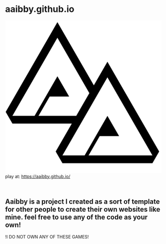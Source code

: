 # aaibby.github.io
<img style=" size: 400px;" src="https://github.com/aaibby/aaibby.github.io/blob/main/fav.png?raw=true"> </img>
play at:  https://aaibby.github.io/

<br>

Aaibby is a project I created as a sort of template for other people to create their own websites like mine.
feel free to use any of the code as your own!
---
!I DO NOT OWN ANY OF THESE GAMES!
